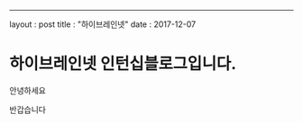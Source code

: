 ---
layout : post
title : "하이브레인넷"
date : 2017-12-07


하이브레인넷 인턴십블로그입니다.
======================

안녕하세요

반갑습니다
